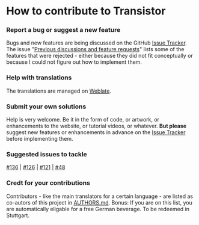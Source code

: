 How to contribute to Transistor
===============================

### Report a bug or suggest a new feature
Bugs and new features are being discussed on the GitHub [Issue Tracker](https://github.com/y20k/transistor/issues). The issue "[Previous discussions and feature requests](https://github.com/y20k/transistor/issues/48)" lists some of the features that were rejected - either because they did not fit conceptually or because I could not figure out how to implement them.

### Help with translations
The translations are managed on [Weblate](https://hosted.weblate.org/projects/transistor/strings/). 

### Submit your own solutions
Help is very welcome. Be it in the form of code, or artwork, or enhancements to the website, or tutorial videos, or whatever. 
**But please** suggest new features or enhancements in advance on the [Issue Tracker](https://github.com/y20k/transistor/issues) before implementing them.

### Suggested issues to tackle
[#136](https://github.com/y20k/transistor/issues/136) | [#126](https://github.com/y20k/transistor/issues/126) | [#121](https://github.com/y20k/transistor/issues/121) | [#48](https://github.com/y20k/transistor/issues/48) 

### Credt for your contributions
Contributors - like the main translators for a certain language - are listed as co-autors of this project in [AUTHORS.md](https://github.com/y20k/transistor/blob/master/AUTHORS.md). Bonus: If you are on this list, you are automatically eligable for a free German beverage.
To be redeemed in Stuttgart.
